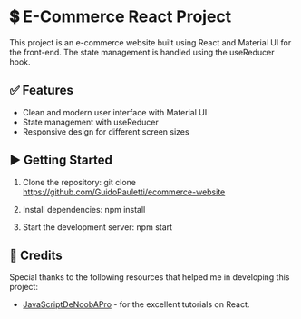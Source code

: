 # :heavy_dollar_sign: E-Commerce React Project

This project is an e-commerce website built using React and Material UI for the front-end. The state management is handled using the useReducer hook.

## :white_check_mark: Features
- Clean and modern user interface with Material UI
- State management with useReducer
- Responsive design for different screen sizes

## :arrow_forward: Getting Started
1. Clone the repository:
git clone https://github.com/GuidoPauletti/ecommerce-website

2. Install dependencies:
npm install


3. Start the development server:
npm start


## :beer: Credits

Special thanks to the following resources that helped me in developing this project:
- [JavaScriptDeNoobAPro](https://www.youtube.com/@JavaScriptDeNoobAPro) - for the excellent tutorials on React.


